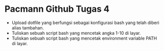 # Pacmann Github Tugas 4

+ Upload dotfile yang berfungsi sebagai konfigurasi bash yang telah diberi alias tambahan.
+ Tuliskan sebuah script bash yang mencetak angka 1-10 di layar.
+ Tuliskan sebuah script bash yang mencetak environment variable PATH di layar.
